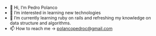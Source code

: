 - 👋 Hi, I’m Pedro Polanco
- 👀 I’m interested in learning new technologies
- 🌱 I’m currently learning ruby on rails and refreshing my knowledge on data structure and algorithms.
- 📫 How to reach me -> polancopedroc@gmail.com
